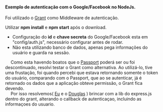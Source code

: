 <h4><b>Exemplo de autenticação com o Google/Facebook no NodeJs.</b></h4>

Foi utilizado o <a href="https://github.com/simov/grant">Grant</a> como Middleware de autenticação.

Utilizar <b>npm install</b> e <b>npm start</b> após o download.

* Configuração do <b>id</b> e <b>chave secreta</b> do Google/Facebook esta em "config/auth.js", necessário configurar antes de rodar.
* Não esta utilizando banco de dados, apenas pega informações do usuário e guarda na sessão.


&emsp; Como esta havendo boatos que o <a href="http://passportjs.org/">Passport</a> poderá ser ou foi descontinuado, resolvi testar o Grant como alternativa. Ao utilizá-lo, tive uma frustação, foi quando percebi que estava retornando somente o token do usuário, comparando com o Passport, que ao se autenticar, já é retornado os dados que a aplicação obteve permissão, o Grant fica devendo.<br/>
&emsp; Por isso resolvemos( <a href="https://github.com/lcpereira">Eu</a> e o <a href="https://github.com/DouglasHennrich">Douglas</a>  ) brincar com a lib do express.js dentro do grant, alterando o callback de autenticaçao, incluindo as informaçoes do usuario.